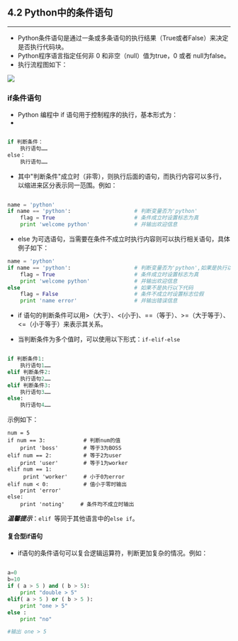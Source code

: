 ## 4.2 Python中的条件语句 ##
-----------------

- Python条件语句是通过一条或多条语句的执行结果（True或者False）来决定是否执行代码块。
- Python程序语言指定任何非 0 和非空（null）值为true，0 或者 null为false。
- 执行流程图如下：

![](https://i.imgur.com/wDg5ORH.jpg)


### if条件语句 ###

- Python 编程中 if 语句用于控制程序的执行，基本形式为：
- 

```Python

if 判断条件：
	执行语句……
else：
	执行语句……

```

- 其中"判断条件"成立时（非零），则执行后面的语句，而执行内容可以多行，以缩进来区分表示同一范围。例如：

```python

name = 'python'
if name == 'python':					# 判断变量否为'python'
	flag = True							# 条件成立时设置标志为真
	print 'welcome python'				# 并输出欢迎信息

```

- else 为可选语句，当需要在条件不成立时执行内容则可以执行相关语句，具体例子如下：

```python
name = 'python'
if name == 'python':					# 判断变量否为'python',如果是执行以下代码
	flag = True							# 条件成立时设置标志为真
	print 'welcome python'				# 并输出欢迎信息
else									# 如果不是执行以下代码	
	flag = False						# 条件不成立时设置标志位假
	print 'name error'					# 并输出错误信息

```

- if 语句的判断条件可以用>（大于）、<(小于)、==（等于）、>=（大于等于）、<=（小于等于）来表示其关系。

- 当判断条件为多个值时，可以使用以下形式：`if-elif-else`

```python

if 判断条件1:
	执行语句1……
elif 判断条件2:
	执行语句2……
elif 判断条件3:
	执行语句3……
else:
	执行语句4……

```
示例如下：

```
num = 5     
if num == 3:            # 判断num的值
	print 'boss'        # 等于3为BOSS
elif num == 2:			# 等于2为user
	print 'user'		# 等于1为worker
elif num == 1:
	 print 'worker'		# 小于0为error
elif num < 0:           # 值小于零时输出
	print 'error'
else:					
	print 'noting'     # 条件均不成立时输出

```
***温馨提示***：`elif `等同于其他语言中的`else if`。

#### 复合型if语句 ####
- if语句的条件语句可以复合逻辑运算符，判断更加复杂的情况。例如：

```python

a=0
b=10
if ( a > 5 ) and ( b > 5):
    print "double > 5"
elif( a > 5 ) or ( b > 5 ):
	print "one > 5"
else :
    print "no"

#输出 one > 5
```
